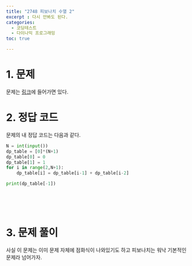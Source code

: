 ```yaml
---
title: "2748 피보나치 수열 2"
excerpt : 다시 안봐도 된다.
categories:
  - 코딩테스트
  - 다이나믹 프로그래밍
toc: true

---
```

  
# 1. 문제
문제는 [링크](https://www.acmicpc.net/problem/2748)에 들어가면 있다.

# 2. 정답 코드

문제의 내 정답 코드는 다음과 같다.

```python
N = int(input())
dp_table = [0]*(N+1)
dp_table[0] = 0
dp_table[1] = 1
for i in range(2,N+1):
    dp_table[i] = dp_table[i-1] + dp_table[i-2]

print(dp_table[-1])
```

<br/><br/><br/>

# 3. 문제 풀이

사실 이 문제는 이미 문제 자체에 점화식이 나와있기도 하고 피보나치는 워낙
기본적인 문제라 넘어가자.